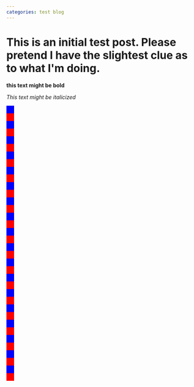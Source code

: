 ```yaml
---
categories: test blog
---
```


# This is an initial test post. Please pretend I have the slightest clue as to what I'm doing.

<b>this text might be bold</b>

<i>This text might be italicized</i>

<div style="background-color: blue; height: 20px; width: 20px;"></div>
<div style="background-color: red; height: 20px; width: 20px;"></div>
<div style="background-color: blue; height: 20px; width: 20px;"></div>
<div style="background-color: red; height: 20px; width: 20px;"></div>
<div style="background-color: blue; height: 20px; width: 20px;"></div>
<div style="background-color: red; height: 20px; width: 20px;"></div>
<div style="background-color: blue; height: 20px; width: 20px;"></div>
<div style="background-color: red; height: 20px; width: 20px;"></div>
<div style="background-color: blue; height: 20px; width: 20px;"></div>
<div style="background-color: red; height: 20px; width: 20px;"></div>
<div style="background-color: blue; height: 20px; width: 20px;"></div>
<div style="background-color: red; height: 20px; width: 20px;"></div><div style="background-color: blue; height: 20px; width: 20px;"></div>
<div style="background-color: red; height: 20px; width: 20px;"></div>
<div style="background-color: blue; height: 20px; width: 20px;"></div>
<div style="background-color: red; height: 20px; width: 20px;"></div>
<div style="background-color: blue; height: 20px; width: 20px;"></div>
<div style="background-color: red; height: 20px; width: 20px;"></div><div style="background-color: blue; height: 20px; width: 20px;"></div>
<div style="background-color: red; height: 20px; width: 20px;"></div>
<div style="background-color: blue; height: 20px; width: 20px;"></div>
<div style="background-color: red; height: 20px; width: 20px;"></div>
<div style="background-color: blue; height: 20px; width: 20px;"></div>
<div style="background-color: red; height: 20px; width: 20px;"></div><div style="background-color: blue; height: 20px; width: 20px;"></div>
<div style="background-color: red; height: 20px; width: 20px;"></div>
<div style="background-color: blue; height: 20px; width: 20px;"></div>
<div style="background-color: red; height: 20px; width: 20px;"></div>
<div style="background-color: blue; height: 20px; width: 20px;"></div>
<div style="background-color: red; height: 20px; width: 20px;"></div><div style="background-color: blue; height: 20px; width: 20px;"></div>
<div style="background-color: red; height: 20px; width: 20px;"></div>
<div style="background-color: blue; height: 20px; width: 20px;"></div>
<div style="background-color: red; height: 20px; width: 20px;"></div>
<div style="background-color: blue; height: 20px; width: 20px;"></div>
<div style="background-color: red; height: 20px; width: 20px;"></div>
